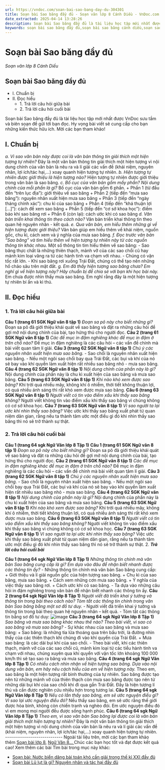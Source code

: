 ```yaml
---
url: https://vndoc.com/soan-bai-sao-bang-day-du-304301
title: Soạn bài Sao băng đầy đủ - Soạn văn lớp 8 Cánh Diều - VnDoc.com
date_extracted: 2025-04-14 13:28:26
description: Soạn bài Sao băng đầy đủ là tài liệu học tập mới nhất được VnDoc sưu tầm và biên soạn để gửi tới bạn đọc
keywords: soạn bài sao băng đầy đủ,soạn bài sao băng cánh diều,soạn sao băng đầy đủ,soạn bài sao băng chi tiết,soạn văn cánh diều,soạn văn lớp 8 cánh diều,soạn soạn bài sao băng đầy đủ cánh diều lớp 8,soạn sao băng ngữ văn 8,soạn sao băng chính xác,soạn sao băng ngắn gọn
---
```


# Soạn bài Sao băng đầy đủ
 _Soạn văn lớp 8 Cánh Diều_
## Soạn bài Sao băng đầy đủ
  * I. Chuẩn bị
  * II. Đọc hiểu
    * 1\. Trả lời câu hỏi giữa bài
    * 2\. Trả lời câu hỏi cuối bài

Soạn bài Sao băng đầy đủ là tài liệu học tập mới nhất được VnDoc sưu tầm và biên soạn để gửi tới bạn đọc. Hy vọng bài viết sẽ cung cấp cho bạn những kiến thức hữu ích. Mời các bạn tham khảo\!
## I. Chuẩn bị
 _a. Vì sao văn bản này được coi là văn bản thông tin giải thích một hiện tượng tự nhiên?_
Đây là một văn bản thông tin giải thích một hiện tượng vì nội dung chính của văn bản là nêu ra và lí giải các vấn đề \(khái niệm, nguyên nhân, lợi ích/tác hại,…\) xoay quanh hiện tượng tự nhiên.
_b. Hiện tượng tự nhiên được giới thiệu là hiện tượng nào?_
Hiện tượng tự nhiên được giới thiệu trong văn bản là sao băng.
_c. Bố cục của văn bản gồm mấy phần? Nội dung chính của mỗi phần là gì?_
Bố cục của văn bản gồm 6 phần.
\+ Phần 1 \(từ đầu đến “trên lục địa”\): giới thiệu về sao băng
\+ Phần 2 \(tiếp đến “mưa sao băng”\): nguyên nhân xuất hiện mưa sao băng
\+ Phần 3 \(tiếp đến “ngày tháng chính xác”\): chu kì của sao băng
\+ Phần 4 \(tiếp đến “khá thuận lợi \[…\]”\): cách để xem sao băng
\+ Phần 5 \(tiếp đến “cơ sở khoa học”\): điềm báo khi sao băng rơi
\+ Phần 6 \(còn lại\): cách ước khi có sao băng
 _d. Văn bản triển khai thông tin theo cách nào?_
Văn bản triển khai thông tin theo quan hệ nguyên nhân - kết quả.
_e. Qua văn bản, em hiểu thêm những gì về hiện tượng được giới thiệu?_
Văn bản giúp em hiểu thêm về khái niệm, nguồn gốc, chu kì, cách xem và ý nghĩa của mưa sao băng.
_f. Đọc trước văn bản “Sao băng” và tìm hiểu thêm về hiện tượng tự nhiên này từ các nguồn thông tin khác nhau._
Một số thông tin tìm hiểu thêm về sao băng:
\- Sao băng thực chất là những thiên thạch, mảnh vỡ của các sao chổi cũ hay mảnh kim loại văng ra từ các hành tinh va chạm với nhau.
\- Chúng có vận tốc rất lớn.
\- Khi sao băng rơi xuống Trái Đất, chúng có thể tạo nên những hố chảo sâu trên mặt đất.
_g. Em đã thấy hiện tượng sao băng chưa? Em nghĩ gì về hiện tượng này? Hãy chuẩn bị để chia sẻ với bạn khi học bài này._
Em chưa được nhìn thấy mưa sao băng. Em nghĩ rằng đây là một hiện tượng tự nhiên bí ẩn và kì thú.
## II. Đọc hiểu
### 1\. Trả lời câu hỏi giữa bài
**Câu 1 \(trang 61 SGK Ngữ văn 8 tập 1\)**
_Đoạn sa pô này cho biết những gì?_
Đoạn sa pô đã giới thiệu khái quát về sao băng và đặt ra những câu hỏi để gợi mở nội dung chính của bài, tạo hứng thú cho người đọc.
**Câu 2 \(trang 61 SGK Ngữ văn 8 tập 1\)**
_Các đề mục in đậm nghiêng khác để mục in đậm ở trên chỗ nào?_
Đề mục in đậm nghiêng là các câu hỏi – các vấn đề chính mà bài viết quan tâm lí giải.
**Câu 3 \(trang 62 SGK Ngữ văn 8 tập 1\)**
_Chú ý các nguyên nhân xuất hiện mưa sao băng._
\- Sao chổi là nguyên nhân xuất hiện sao băng.
\- Nếu một ngôi sao chổi bay qua Trái Đất, các bụi và khí của nó sẽ bay vào khí quyển làm xuất hiện rất nhiều sao băng nhỏ - mưa sao băng.
**Câu 4 \(trang 62 SGK Ngữ văn 8 tập 1\)**
_Nội dung chính của phần này là gì?_
Nội dung chính của phần này là chu kì xuất hiện của sao băng và mưa sao băng.
**Câu 5 \(trang 63 SGK Ngữ văn 8 tập 1\)**
_Khi nào khó xem được sao băng?_
Khi trời quá nhiều mây, không khí ô nhiễm, thời tiết không thuận lợi, có quá nhiều ánh sáng thì rất khó xem được mưa sao băng.
**Câu 6 \(trang 63 SGK Ngữ văn 8 tập 1\)**
_Người viết có tin vào điềm xấu khi thấy sao băng không?_
Người viết không tin vào điềm xấu khi thấy sao băng vì chúng không có cơ sở khoa học.
**Câu 7 \(trang 63 SGK Ngữ văn 8 tập 1\)**
_Vì sao người ta lại ước khi nhìn thấy sao băng?_
Việc ước khi thấy sao băng xuất phát từ quan niệm dân gian, rằng nếu ta thành tâm ước một điều gì đó khi nhìn thấy sao băng thì nó sẽ trở thành sự thật.
### 2\. Trả lời câu hỏi cuối bài
**Câu 1 \(trang 64 sgk Ngữ Văn lớp 8 Tập 1\)**
**Câu 1 \(trang 61 SGK Ngữ văn 8 tập 1\)**
_Đoạn sa pô này cho biết những gì?_
Đoạn sa pô đã giới thiệu khái quát về sao băng và đặt ra những câu hỏi để gợi mở nội dung chính của bài, tạo hứng thú cho người đọc.
**Câu 2 \(trang 61 SGK Ngữ văn 8 tập 1\)**
_Các đề mục in đậm nghiêng khác để mục in đậm ở trên chỗ nào?_
Đề mục in đậm nghiêng là các câu hỏi – các vấn đề chính mà bài viết quan tâm lí giải.
**Câu 3 \(trang 62 SGK Ngữ văn 8 tập 1\)**
_Chú ý các nguyên nhân xuất hiện mưa sao băng._
\- Sao chổi là nguyên nhân xuất hiện sao băng.
\- Nếu một ngôi sao chổi bay qua Trái Đất, các bụi và khí của nó sẽ bay vào khí quyển làm xuất hiện rất nhiều sao băng nhỏ - mưa sao băng.
**Câu 4 \(trang 62 SGK Ngữ văn 8 tập 1\)**
_Nội dung chính của phần này là gì?_
Nội dung chính của phần này là chu kì xuất hiện của sao băng và mưa sao băng.
**Câu 5 \(trang 63 SGK Ngữ văn 8 tập 1\)**
_Khi nào khó xem được sao băng?_
Khi trời quá nhiều mây, không khí ô nhiễm, thời tiết không thuận lợi, có quá nhiều ánh sáng thì rất khó xem được mưa sao băng.
**Câu 6 \(trang 63 SGK Ngữ văn 8 tập 1\)**
_Người viết có tin vào điềm xấu khi thấy sao băng không?_
Người viết không tin vào điềm xấu khi thấy sao băng vì chúng không có cơ sở khoa học.
**Câu 7 \(trang 63 SGK Ngữ văn 8 tập 1\)**
_Vì sao người ta lại ước khi nhìn thấy sao băng?_
Việc ước khi thấy sao băng xuất phát từ quan niệm dân gian, rằng nếu ta thành tâm ước một điều gì đó khi nhìn thấy sao băng thì nó sẽ trở thành sự thật.
  2. **_Trả lời câu hỏi cuối bài_**

**Câu 1 \(trang 64 sgk Ngữ Văn lớp 8 Tập 1\)**
_Những thông tin chính mà văn bản Sao băng cung cấp là gì? Em dựa vào đâu để nhận biết nhanh được các thông tin ấy?_
\- Những thông tin chính mà văn bản Sao băng cung cấp:
\+ Giới thiệu và lí giải nguồn gốc của hiện tượng sao băng.
\+ Chu kì của sao băng, mưa sao băng.
\+ Cách xem những cơn mưa sao băng.
\+ Ý nghĩa của việc thấy sao băng rơi.
\+ Cách ước khi có sao băng.
\- Ta dựa vào những câu hỏi in đậm nghiêng trong văn bản để nhận biết nhanh các thông tin ấy.
**Câu 2 \(trang 64 sgk Ngữ Văn lớp 8 Tập 1\)**
_Người viết đã triển khai ý tưởng và thông tin trong bài theo cách nào? Tóm tắt các thông tin chính trong văn bản Sao băng bằng một sơ đồ tư duy._
\- Người viết đã triển khai ý tưởng và thông tin trong bài theo quan hệ nguyên nhân – kết quả.
\- Tóm tắt các thông tin bằng sơ đồ tư duy:
![image](https://i.vdoc.vn/data/image/2023/09/06/So-do-Sao-bang.jpg)
**Câu 3 \(trang 64 sgk Ngữ Văn lớp 8 Tập 1\)**
_Sao băng và mưa sao băng khác nhau thế nào? Theo bài viết, vì sao có sao băng và mưa sao băng?_
\- Sự khác nhau của sao băng và mưa sao băng:
\+ Sao băng: là những tia lửa thoáng qua trên bầu trời, là đường nhìn thấy của các thiên thạch khi chúng đi vào khí quyển của Trái Đất.
\+ Mưa sao băng: là các dải bụi khí của sao chổi.
\- Theo bài viết, khi các thiên thạch, mảnh vỡ của các sao chổi cũ, mảnh kim loại từ các tiểu hành tinh va chạm với nhau, chúng xuyên qua khí quyển với vận tốc lớn khoảng 100 000 km/h thì sẽ tạo sao ra băng và mưa sao băng.
**Câu 4 \(trang 64 sgk Ngữ Văn lớp 8 Tập 1\)**
_Có nhiều cách nhìn nhận về hiện tượng sao băng. Dựa vào nội dung văn bản, em hãy nêu cách hiểu của em về hiện tượng này._
Theo em, sao băng là một hiện tượng rất bình thường của tự nhiên. Sao băng được tạo nên từ những mảnh vỡ của thiên thạch còn mưa sao băng được tạo nên từ những dải bụi khí của sao chổi khi đi qua gần Trái Đất. Đây là hiện tượng lí thú và cần được nghiên cứu nhiều hơn trong tương lai.
**Câu 5 \(trang 64 sgk Ngữ Văn lớp 8 Tập 1\)**
_Nếu có lần thấy sao băng, em sẽ ước nguyện điều gì? Vì sao lại ước nguyện điều đó?_
Nếu thấy sao băng, em sẽ ước rằng thế giới được hòa bình, không còn chiến tranh và nghèo đói. Em ước nguyện điều đó vì em mong mọi người đều được sống hạnh phúc.
**Câu 6 \(trang 64 sgk Ngữ Văn lớp 8 Tập 1\)**
_Theo em, vì sao văn bản Sao băng lại được coi là văn bản giải thích một hiện tượng tự nhiên?_
Đây là một văn bản thông tin giải thích một hiện tượng vì nội dung chính của văn bản là nêu ra và lí giải các vấn đề \(khái niệm, nguyên nhân, lợi ích/tác hại,…\) xoay quanh hiện tượng tự nhiên.
\-----------------------------
Ngoài tài liệu trên, mời các bạn tham khảo thêm [Soạn bài lớp 8](<https://vndoc.com/soan-bai-lop8>), [Ngữ Văn 8... ](<https://vndoc.com/ngu-van-lop8>)Chúc các bạn học tốt và đạt được kết quả cao\!
Xem thêm các bài Tìm bài trong mục này khác:
  * [Soạn bài: Nước biển dâng bài toán khó cần giải trong thế kỉ XXI đầy đủ](<https://vndoc.com/soan-bai-nuoc-bien-dang-bai-toan-kho-can-giai-trong-the-ki-xxi-day-du-304300>)
  * [Soạn bài Lũ lụt là gì? Nguyên nhân và tác hại đầy đủ](<https://vndoc.com/soan-bai-lu-lut-la-gi-nguyen-nhan-va-tac-hai-day-du-304772>)

